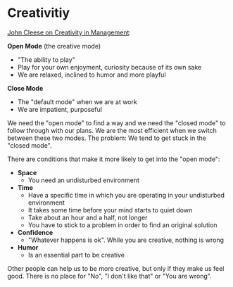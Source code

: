# Creativitiy

[John Cleese on Creativity in Management][cleese]:

**Open Mode** (the creative mode)

- "The ability to play"
- Play for your own enjoyment, curiosity because of its own sake
- We are relaxed, inclined to humor and more playful

**Close Mode**

- The "default mode" when we are at work
- We are impatient, purposeful

We need the "open mode" to find a way and we need the "closed mode" to follow
through with our plans. We are the most efficient when we switch between these
two modes. The problem: We tend to get stuck in the "closed mode".

There are conditions that make it more likely to get into the "open mode":

- **Space**
  - You need an undisturbed environment
- **Time**
  - Have a specific time in which you are operating in your undisturbed
    environment
  - It takes some time before your mind starts to quiet down
  - Take about an hour and a half, not longer
  - You have to stick to a problem in order to find an original solution
- **Confidence**
  - "Whatever happens is ok". While you are creative, nothing is wrong
- **Humor**
  - Is an essential part to be creative

Other people can help us to be more creative, but only if they make us feel
good. There is no place for "No", "I don't like that" or "You are wrong".

[cleese]: https://www.youtube.com/watch?v=Pb5oIIPO62g
